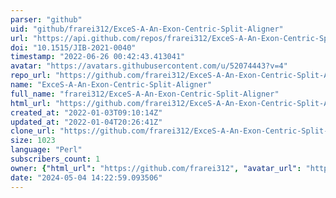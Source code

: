 ```yaml
---
parser: "github"
uid: "github/frarei312/ExceS-A-An-Exon-Centric-Split-Aligner"
url: "https://api.github.com/repos/frarei312/ExceS-A-An-Exon-Centric-Split-Aligner"
doi: "10.1515/JIB-2021-0040"
timestamp: "2022-06-26 00:42:43.413041"
avatar: "https://avatars.githubusercontent.com/u/52074443?v=4"
repo_url: "https://github.com/frarei312/ExceS-A-An-Exon-Centric-Split-Aligner"
name: "ExceS-A-An-Exon-Centric-Split-Aligner"
full_name: "frarei312/ExceS-A-An-Exon-Centric-Split-Aligner"
html_url: "https://github.com/frarei312/ExceS-A-An-Exon-Centric-Split-Aligner"
created_at: "2022-01-03T09:10:14Z"
updated_at: "2022-01-04T20:26:41Z"
clone_url: "https://github.com/frarei312/ExceS-A-An-Exon-Centric-Split-Aligner.git"
size: 1023
language: "Perl"
subscribers_count: 1
owner: {"html_url": "https://github.com/frarei312", "avatar_url": "https://avatars.githubusercontent.com/u/52074443?v=4", "login": "frarei312", "type": "User"}
date: "2024-05-04 14:22:59.093506"
---
```

